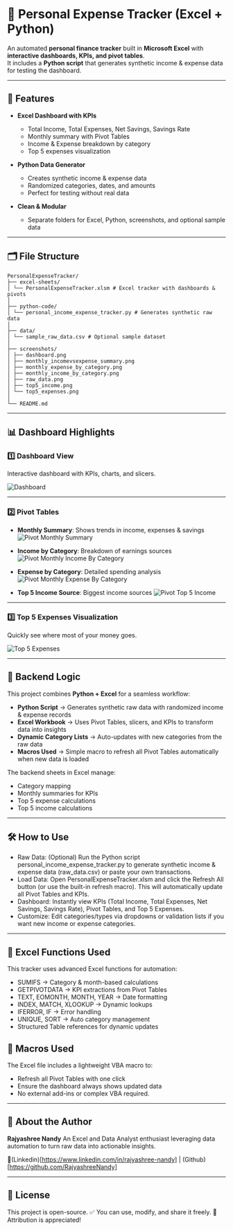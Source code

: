 # 🏦 Personal Expense Tracker (Excel + Python)

An automated **personal finance tracker** built in **Microsoft Excel** with **interactive dashboards, KPIs, and pivot tables**.  
It includes a **Python script** that generates synthetic income & expense data for testing the dashboard.  

---

## 🚀 Features

- **Excel Dashboard with KPIs**
  - Total Income, Total Expenses, Net Savings, Savings Rate  
  - Monthly summary with Pivot Tables  
  - Income & Expense breakdown by category  
  - Top 5 expenses visualization  

- **Python Data Generator**
  - Creates synthetic income & expense data  
  - Randomized categories, dates, and amounts  
  - Perfect for testing without real data  

- **Clean & Modular**
  - Separate folders for Excel, Python, screenshots, and optional sample data  

---

## 🗂️ File Structure
```
PersonalExpenseTracker/
├── excel-sheets/
│ └── PersonalExpenseTracker.xlsm # Excel tracker with dashboards & pivots
│
├── python-code/
│ └── personal_income_expense_tracker.py # Generates synthetic raw data
│
├── data/
│ └── sample_raw_data.csv # Optional sample dataset
│
├── screenshots/
│ ├── dashboard.png
│ ├── monthly_incomevsexpense_summary.png
│ ├── monthly_expense_by_category.png
│ ├── monthly_income_by_category.png
│ ├── raw_data.png
│ ├── top5_income.png
│ └── top5_expenses.png
│
└── README.md
```

---

## 📊 Dashboard Highlights

### 1️⃣ Dashboard View  
Interactive dashboard with KPIs, charts, and slicers.  

![Dashboard](screenshots/dashboard.png)

---

### 2️⃣ Pivot Tables  
- **Monthly Summary**: Shows trends in income, expenses & savings  
![Pivot Monthly Summary](screenshots/monthly_incomevsexpense_summary.png)

- **Income by Category**: Breakdown of earnings sources  
![Pivot Monthly Income By Category](screenshots/monthly_income_by_category.png)

- **Expense by Category**: Detailed spending analysis  
![Pivot Monthly Expense By Category](screenshots/monthly_expense_by_category.png)

-  **Top 5 Income Source**: Biggest income sources 
![Pivot Top 5 Income](screenshots/top5_income.png)


---

### 3️⃣ Top 5 Expenses Visualization  
Quickly see where most of your money goes.  

![Top 5 Expenses](screenshots/top5_expenses.png)

---

## 🧠 Backend Logic
This project combines **Python + Excel** for a seamless workflow:  

- **Python Script** → Generates synthetic raw data with randomized income & expense records  
- **Excel Workbook** → Uses Pivot Tables, slicers, and KPIs to transform data into insights  
- **Dynamic Category Lists** → Auto-updates with new categories from the raw data  
- **Macros Used** → Simple macro to refresh all Pivot Tables automatically when new data is loaded  

The backend sheets in Excel manage:  
- Category mapping  
- Monthly summaries for KPIs  
- Top 5 expense calculations
- Top 5 income calculations 

---

## 🛠️ How to Use
- Raw Data: (Optional) Run the Python script personal_income_expense_tracker.py to generate synthetic income & expense data (raw_data.csv) or paste your own transactions.
- Load Data: Open PersonalExpenseTracker.xlsm and click the Refresh All button (or use the built-in refresh macro). This will automatically update all Pivot Tables and KPIs.
- Dashboard: Instantly view KPIs (Total Income, Total Expenses, Net Savings, Savings Rate), Pivot Tables, and Top 5 Expenses.
- Customize: Edit categories/types via dropdowns or validation lists if you want new income or expense categories.

---

## 🧩 Excel Functions Used
This tracker uses advanced Excel functions for automation:
- SUMIFS → Category & month-based calculations
- GETPIVOTDATA → KPI extractions from Pivot Tables
- TEXT, EOMONTH, MONTH, YEAR → Date formatting
- INDEX, MATCH, XLOOKUP → Dynamic lookups
- IFERROR, IF → Error handling
- UNIQUE, SORT → Auto category management
- Structured Table references for dynamic updates

## 🔄 Macros Used
The Excel file includes a lightweight VBA macro to:
- Refresh all Pivot Tables with one click
- Ensure the dashboard always shows updated data
- No external add-ins or complex VBA required.

---

## 👤 About the Author
**Rajyashree Nandy**
An Excel and Data Analyst enthusiast leveraging data automation to turn raw data into actionable insights.


🔗(Linkedin)[https://www.linkedin.com/in/rajyashree-nandy] | (Github)[https://github.com/RajyashreeNandy]
    
---

## 📜 License
This project is open-source.
✅ You can use, modify, and share it freely.
🙌 Attribution is appreciated!




